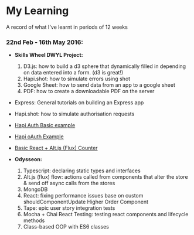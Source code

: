 # My Learning
A record of what I've learnt in periods of 12 weeks

### 22nd Feb - 16th May 2016:

  - **Skills Wheel DWYL Project:**

    1. D3.js: how to build a d3 sphere that dynamically filled in depending on data entered into a form. (d3 is great!)
    2. Hapi.shot: how to simulate errors using shot
    3. Google Sheet: how to send data from an app to a google sheet
    4. PDF: how to create a downloadable PDF on the server
  
- Express: General tutorials on building an Express app
- Hapi.shot: how to simulate authorisation requests
- [Hapi Auth Basic example](https://github.com/Jbarget/basic-hapi-auth)
- [Hapi oAuth Example](https://github.com/Jbarget/oauth-example)
- [Basic React + Alt.js (Flux) Counter](https://github.com/mantagen/react-altjs-example-0)

 - **Odysseon:**

    1. Typescript: declaring static types and interfaces
    2. Alt.js (flux) flow: actions called from components that alter the store & send off async calls from the stores
    3. MongoDB
    4. React: fixing performance issues base on custom shouldComponentUpdate Higher Order Component
    5. Tape: epic user story integration tests
    6. Mocha + Chai React Testing: testing react components and lifecycle methods
    7. Class-based OOP with ES6 classes
    


